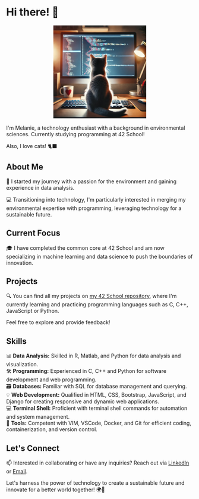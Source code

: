 # Hi there! 👋

<div align="center">
  <img src="cat_desktop.jpg" width="250">
</div>

I'm Melanie, a technology enthusiast with a background in environmental sciences. Currently studying programming at 42 School!

Also, I love cats! 🐈‍⬛

## About Me

🌱 I started my journey with a passion for the environment and gaining experience in data analysis.

💻 Transitioning into technology, I'm particularly interested in merging my environmental expertise with programming, leveraging technology for a sustainable future.

## Current Focus

🎓 I have completed the common core at 42 School and am now specializing in machine learning and data science to push the boundaries of innovation.

## Projects

🔍 You can find all my projects on [my 42 School repository](https://github.com/melanieyanez/cursus_42.git), where I'm currently learning and practicing programming languages such as C, C++, JavaScript or Python.

Feel free to explore and provide feedback!

## Skills

📊 **Data Analysis:** Skilled in R, Matlab, and Python for data analysis and visualization.<br>
🛠️ **Programming:** Experienced in C, C++ and Python for software development and web programming.<br>
🗃️ **Databases:** Familiar with SQL for database management and querying.<br>
💡 **Web Development:** Qualified in HTML, CSS, Bootstrap, JavaScript, and Django for creating responsive and dynamic web applications.<br>
💻 **Terminal Shell:** Proficient with terminal shell commands for automation and system management.<br>
🧰 **Tools:** Competent with VIM, VSCode, Docker, and Git for efficient coding, containerization, and version control.<br> 

## Let's Connect

📫 Interested in collaborating or have any inquiries? Reach out via [LinkedIn](https://ch.linkedin.com/in/melanie-yanez-pena-4906a8121) or [Email](mailto:melanieyanez@gmail.com).

Let's harness the power of technology to create a sustainable future and innovate for a better world together! 🌍🚀

